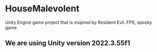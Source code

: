 # HouseMalevolent
Unity Engine game project that is inspired by Resident Evil. FPS, spooky game.

<h2> We are using Unity version 2022.3.55f1 </h2>
